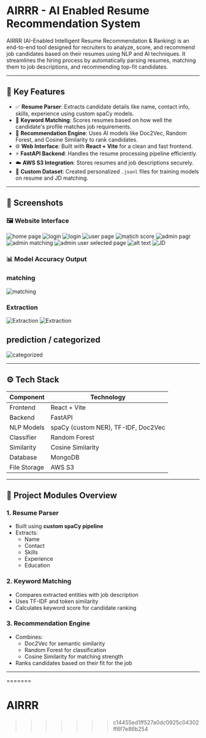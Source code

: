 # AIRRR - AI Enabled Resume Recommendation System

AIRRR (AI-Enabled Intelligent Resume Recommendation & Ranking) is an end-to-end tool designed for recruiters to analyze, score, and recommend job candidates based on their resumes using NLP and AI techniques. It streamlines the hiring process by automatically parsing resumes, matching them to job descriptions, and recommending top-fit candidates.

---

## 🧠 Key Features

- ✅ **Resume Parser**: Extracts candidate details like name, contact info, skills, experience using custom spaCy models.
- 🎯 **Keyword Matching**: Scores resumes based on how well the candidate's profile matches job requirements.
- 🤖 **Recommendation Engine**: Uses AI models like Doc2Vec, Random Forest, and Cosine Similarity to rank candidates.
- 🌐 **Web Interface**: Built with **React + Vite** for a clean and fast frontend.
- ⚡ **FastAPI Backend**: Handles the resume processing pipeline efficiently.
- ☁️ **AWS S3 Integration**: Stores resumes and job descriptions securely.
- 🧾 **Custom Dataset**: Created personalized `.jsonl` files for training models on resume and JD matching.

---

## 📸 Screenshots
### 🖼️ Website Interface
![home page](Screenshot/image.png)
![login](Screenshot/image-1.png)
![login](Screenshot/image-2.png)
![user page](Screenshot/image-3.png)
![matich score](Screenshot/image-4.png)
![admin pagr](Screenshot/image-5.png)
![admin matching](Screenshot/image-6.png)
![admin user selected page](Screenshot/image-7.png)
![alt text](Screenshot/image-8.png)
![JD](Screenshot/image-9.png)
### 📊 Model Accuracy Output
### matching
![matching](Screenshot/image-10.png)
### Extraction 
![Extraction](Screenshot/image-11.png)
![Extraction](Screenshot/image-12.png)
## prediction / categorized
![categorized](Screenshot/image-13.png) 



---

## ⚙️ Tech Stack

| Component       | Technology       |
|----------------|------------------|
| Frontend       | React + Vite     |
| Backend        | FastAPI          |
| NLP Models     | spaCy (custom NER), TF-IDF, Doc2Vec |
| Classifier     | Random Forest    |
| Similarity     | Cosine Similarity|
| Database       | MongoDB          |
| File Storage   | AWS S3           |

---

## 📂 Project Modules Overview

### 1. **Resume Parser**
- Built using **custom spaCy pipeline**
- Extracts:
  - Name
  - Contact
  - Skills
  - Experience
  - Education

### 2. **Keyword Matching**
- Compares extracted entities with job description
- Uses TF-IDF and token similarity
- Calculates keyword score for candidate ranking

### 3. **Recommendation Engine**
- Combines:
  - Doc2Vec for semantic similarity
  - Random Forest for classification
  - Cosine Similarity for matching strength
- Ranks candidates based on their fit for the job

---

=======
# AIRRR
>>>>>>> c14455ed1ff527a0dc0925c04302ff6f7e86b254
